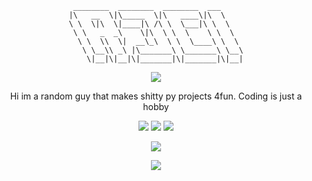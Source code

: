 <div align="center">

```plaintext
 ________  ________  ________  ___     
|\   __  \|\_____  \|\   ____\|\  \    
\ \  \|\  \|____|\ /\ \  \___|\ \  \   
 \ \   _  _\    \|\  \ \  \    \ \  \  
  \ \  \\  \|  __\_\  \ \  \____\ \  \ 
   \ \__\\ _\ |\_______\ \_______\ \__\
    \|__|\|__|\|_______|\|_______|\|__|
```
![](https://discord.c99.nl/widget/theme-4/1326906424873193586.png)

Hi im a random guy that makes shitty py projects 4fun. Coding is just a hobby

![](https://komarev.com/ghpvc/?username=r3cik&style=for-the-badge&color=000000)
![](https://img.shields.io/github/followers/r3cik?style=for-the-badge&color=000000)
![](https://img.shields.io/github/stars/r3cik?style=for-the-badge&color=000000)

![](https://github-readme-stats.vercel.app/api?username=r3cik&show_icons=true&theme=transparent&icon_color=ffffff&title_color=ffffff&text_color=ffffff&hide_border=True)

![](https://github-readme-stats.vercel.app/api/wakatime?username=notr3ci)
